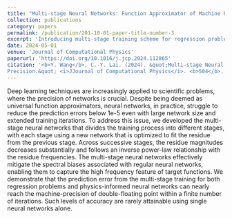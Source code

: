 ```yaml
---
title: "Multi-stage Neural Networks: Function Approximator of Machine Precision"
collection: publications
category: papers
permalink: /publication/201-10-01-paper-title-number-3
excerpt: 'Introducing multi-stage training scheme for regression problems and PINNs to reach machine precision.'
date: 2024-05-01
venue: 'Journal of Computational Physics'
paperurl: 'https://doi.org/10.1016/j.jcp.2024.112865'
citation: '<b>Y. Wang</b>, C.-Y. Lai. (2024). &quot;Multi-stage Neural Networks: Function Approximator of Machine
Precision.&quot; <i>JJournal of Computational Physics</i>. <b>504</b>. 112865.'
---
```


Deep learning techniques are increasingly applied to scientific problems, where the precision of networks is crucial. Despite being deemed as universal function approximators, neural networks, in practice, struggle to reduce the prediction errors below 1e-5 even with large network size and extended training iterations. To address this issue, we developed the multi-stage neural networks that divides the training process into different stages, with each stage using a new network that is optimized to fit the residue from the previous stage. Across successive stages, the residue magnitudes decreases substantially and follows an inverse power-law relationship with the residue frequencies. The multi-stage neural networks effectively mitigate the spectral biases associated with regular neural networks, enabling them to capture the high frequency feature of target functions. We demonstrate that the prediction error from the multi-stage training for both regression problems and physics-informed neural networks can nearly reach the machine-precision of double-floating point within a finite number of iterations. Such levels of accuracy are rarely attainable using single neural networks alone.
